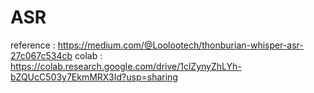 # ASR
reference : https://medium.com/@Loolootech/thonburian-whisper-asr-27c067c534cb
colab : https://colab.research.google.com/drive/1clZynyZhLYh-bZQUcC503y7EkmMRX3Id?usp=sharing
